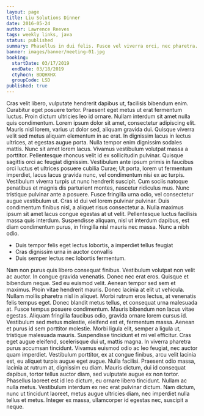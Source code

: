 ```yaml
---
layout: page
title: Liu Solutions Dinner
date: 2016-05-24
author: Lawrence Reeves
tags: weekly links, java
status: published
summary: Phasellus in dui felis. Fusce vel viverra orci, nec pharetra.
banner: images/banner/meeting-01.jpg
booking:
  startDate: 03/17/2019
  endDate: 03/18/2019
  ctyhocn: BDQHXHX
  groupCode: LSD
published: true
---
```

Cras velit libero, vulputate hendrerit dapibus ut, facilisis bibendum enim. Curabitur eget posuere tortor. Praesent eget metus ut erat fermentum luctus. Proin dictum ultricies leo id ornare. Nullam interdum sit amet nulla quis condimentum. Lorem ipsum dolor sit amet, consectetur adipiscing elit. Mauris nisl lorem, varius ut dolor sed, aliquam gravida dui. Quisque viverra velit sed metus aliquam elementum in ac erat. In dignissim lacus in lectus ultrices, at egestas augue porta. Nulla tempor enim dignissim sodales mattis. Nunc sit amet lorem lacus. Vivamus vestibulum volutpat massa a porttitor. Pellentesque rhoncus velit id ex sollicitudin pulvinar.
Quisque sagittis orci ac feugiat dignissim. Vestibulum ante ipsum primis in faucibus orci luctus et ultrices posuere cubilia Curae; Ut porta, lorem ut fermentum imperdiet, lacus lacus gravida nunc, vel condimentum nisi ex ac turpis. Vestibulum viverra turpis ut nunc hendrerit suscipit. Cum sociis natoque penatibus et magnis dis parturient montes, nascetur ridiculus mus. Nunc tristique pulvinar ante a posuere. Fusce fringilla urna odio, vel consectetur augue vestibulum ut. Cras id dui vel lorem pulvinar pulvinar. Duis condimentum finibus nisl, a aliquet risus consectetur a. Nulla maximus ipsum sit amet lacus congue egestas at ut velit. Pellentesque luctus facilisis massa quis interdum. Suspendisse aliquam, nisl ut interdum dapibus, est diam condimentum purus, in fringilla nisl mauris nec massa. Nunc a nibh odio.

* Duis tempor felis eget lectus lobortis, a imperdiet tellus feugiat
* Cras dignissim urna in auctor convallis
* Duis semper lectus nec lobortis fermentum.

Nam non purus quis libero consequat finibus. Vestibulum volutpat non velit ac auctor. In congue gravida venenatis. Donec nec erat eros. Quisque et bibendum neque. Sed eu euismod velit. Aenean tempor sed sem et maximus. Proin vitae hendrerit mauris. Donec lacinia at elit ut vehicula. Nullam mollis pharetra nisl in aliquet. Morbi rutrum eros lectus, at venenatis felis tempus eget. Donec blandit metus tellus, et consequat urna malesuada at. Fusce tempus posuere condimentum. Mauris bibendum non lacus vitae egestas. Aliquam fringilla faucibus odio, gravida ornare lorem cursus id. Vestibulum sed metus molestie, eleifend est et, fermentum massa.
Aenean et purus id sem porttitor molestie. Morbi ligula elit, semper a ligula ut, tristique malesuada mauris. Suspendisse tincidunt et mi vel efficitur. Cras eget augue eleifend, scelerisque dui ut, mattis magna. In viverra pharetra purus accumsan tincidunt. Vivamus euismod odio ac leo feugiat, nec auctor quam imperdiet. Vestibulum porttitor, ex at congue finibus, arcu velit lacinia est, eu aliquet turpis augue eget augue. Nulla facilisi. Praesent odio massa, lacinia at rutrum at, dignissim eu diam. Mauris dictum, dui id consequat dapibus, tortor tellus auctor diam, sed vulputate augue ex non tortor. Phasellus laoreet est id leo dictum, eu ornare libero tincidunt. Nullam ac nulla metus. Vestibulum interdum ex nec erat pulvinar dictum. Nam dictum, nunc ut tincidunt laoreet, metus augue ultricies diam, nec imperdiet nulla tellus et metus. Integer ex massa, ullamcorper id egestas nec, suscipit a neque.
